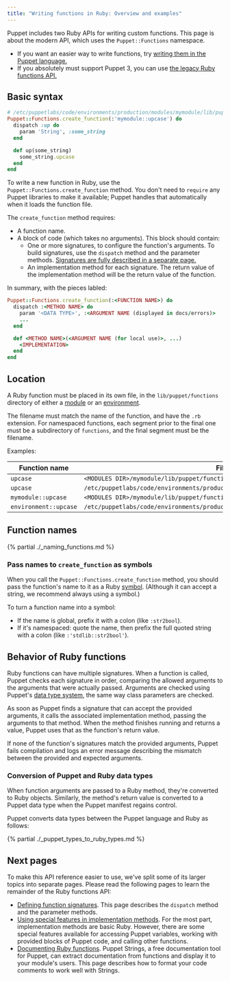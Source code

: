 ```yaml
---
title: "Writing functions in Ruby: Overview and examples"
---
```


[signatures]: ./functions_ruby_signatures.html
[implementation]: ./functions_ruby_implementation.html
[documenting]: ./functions_ruby_documenting.html
[func_puppet]: ./lang_write_functions_in_puppet.html
[func_legacy]: ./functions_legacy.html
[module]: ./modules_fundamentals.html
[environment]: ./environments.html
[symbol]: https://ruby-doc.org/core/Symbol.html
[data types]: ./lang_data_type.html

Puppet includes two Ruby APIs for writing custom functions. This page is about the modern API, which uses the `Puppet::Functions` namespace.

* If you want an easier way to write functions, try [writing them in the Puppet language.][func_puppet]
* If you absolutely must support Puppet 3, you can use [the legacy Ruby functions API.][func_legacy]

## Basic syntax

``` ruby
# /etc/puppetlabs/code/environments/production/modules/mymodule/lib/puppet/functions/mymodule/upcase.rb
Puppet::Functions.create_function(:'mymodule::upcase') do
  dispatch :up do
    param 'String', :some_string
  end

  def up(some_string)
    some_string.upcase
  end
end
```

To write a new function in Ruby, use the `Puppet::Functions.create_function` method. You don't need to `require` any Puppet libraries to make it available; Puppet handles that automatically when it loads the function file.

The `create_function` method requires:

* A function name.
* A block of code (which takes no arguments). This block should contain:
    * One or more signatures, to configure the function's arguments. To build signatures, use the `dispatch` method and the parameter methods. [Signatures are fully described in a separate page.][signatures]
    * An implementation method for each signature. The return value of the implementation method will be the return value of the function.

In summary, with the pieces labled:

``` ruby
Puppet::Functions.create_function(:<FUNCTION NAME>) do
  dispatch :<METHOD NAME> do
    param '<DATA TYPE>', :<ARGUMENT NAME (displayed in docs/errors)>
    ...
  end

  def <METHOD NAME>(<ARGUMENT NAME (for local use)>, ...)
    <IMPLEMENTATION>
  end
end
```

## Location

A Ruby function must be placed in its own file, in the `lib/puppet/functions` directory of either a [module][] or an [environment][].

The filename must match the name of the function, and have the `.rb` extension. For namespaced functions, each segment prior to the final one must be a subdirectory of `functions`, and the final segment must be the filename.

Examples:

Function name         | File location
----------------------|--------------
`upcase`              | `<MODULES DIR>/mymodule/lib/puppet/functions/upcase.rb`
`upcase`              | `/etc/puppetlabs/code/environments/production/lib/puppet/functions/upcase.rb`
`mymodule::upcase`    | `<MODULES DIR>/mymodule/lib/puppet/functions/mymodule/upcase.rb`
`environment::upcase` | `/etc/puppetlabs/code/environments/production/lib/puppet/functions/environment/upcase.rb`

## Function names

{% partial ./_naming_functions.md %}

### Pass names to `create_function` as symbols

When you call the `Puppet::Functions.create_function` method, you should pass the function's name to it as a Ruby [symbol][]. (Although it can accept a string, we recommend always using a symbol.)

To turn a function name into a symbol:

* If the name is global, prefix it with a colon (like `:str2bool`).
* If it's namespaced: quote the name, then prefix the full quoted string with a colon (like `:'stdlib::str2bool'`).

## Behavior of Ruby functions

Ruby functions can have multiple signatures. When a function is called, Puppet checks each signature in order, comparing the allowed arguments to the arguments that were actually passed. Arguments are checked using Puppet's [data type system][data types], the same way class parameters are checked.

As soon as Puppet finds a signature that can accept the provided arguments, it calls the associated implementation method, passing the arguments to that method. When the method finishes running and returns a value, Puppet uses that as the function's return value.

If none of the function's signatures match the provided arguments, Puppet fails compilation and logs an error message describing the mismatch between the provided and expected arguments.

### Conversion of Puppet and Ruby data types

When function arguments are passed to a Ruby method, they're converted to Ruby objects. Similarly, the method's return value is converted to a Puppet data type when the Puppet manifest regains control.

Puppet converts data types between the Puppet language and Ruby as follows:

{% partial ./_puppet_types_to_ruby_types.md %}


## Next pages

To make this API reference easier to use, we've split some of its larger topics into separate pages. Please read the following pages to learn the remainder of the Ruby functions API:

* [Defining function signatures][signatures]. This page describes the `dispatch` method and the parameter methods.
* [Using special features in implementation methods][implementation]. For the most part, implementation methods are basic Ruby. However, there are some special features available for accessing Puppet variables, working with provided blocks of Puppet code, and calling other functions.
* [Documenting Ruby functions][documenting]. Puppet Strings, a free documentation tool for Puppet, can extract documentation from functions and display it to your module's users. This page describes how to format your code comments to work well with Strings.
